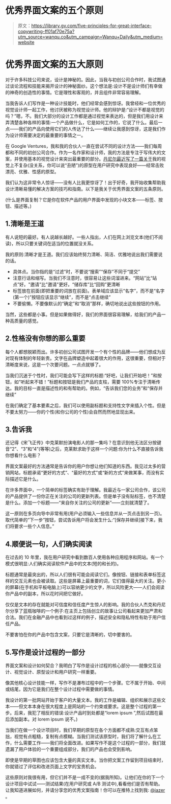 # 优秀界面文案的五个原则

> 原文：<https://library.gv.com/five-principles-for-great-interface-copywriting-ff01af70e75a?utm_source=wanqu.co&utm_campaign=Wanqu+Daily&utm_medium=website>

# **优秀界面文案的五大原则**



对于许多科技公司来说，设计是神秘的。因此，当我与初创公司合作时，我试图通过谈论流程和技能来揭开设计的神秘面纱。这个想法是:设计不是设计师们有幸做的神奇的创造性的事情。它是理性和客观的，并且组件非常容易理解。

当我告诉人们写作是一种设计技能时，他们经常会感到惊讶。我曾经和一位优秀的视觉设计师一起工作，他讨厌被称为视觉设计师。他的辩护是:“设计不都是视觉的吗？”嗯，不。我们大部分的设计工作都是通过视觉来表达的，但是我们用设计来弄清楚各种各样的事情:一个产品做什么，它是如何工作的，它说了什么。最后一点——我们的产品向使用它们的人传达了什么——继续让我感到惊讶，这是我们作为设计师需要决定的最重要的事情之一。

在 Google Ventures，我和我的合伙人一直在尝试不同的设计方法——我们每周都和不同的初创公司合作。作为一名作家和设计师，我的方法是专注于写伟大的文案，并使用基本的视觉设计来突出最重要的部分。[丹尼尔最近写了一篇关于](https://the-pastry-box-project.net/daniel-burka/2013-december-24)我的视觉上不复杂(没关系，你可以说“丑陋”)的原型在用户研究中表现良好——经常击败漂亮、优雅、性感的原型。

我们认为这非常令人惊讶——没有人比我更惊讶了！出于好奇，我开始收集帮助我设计清晰易懂的解决方案的技巧和指南。以下是我关于优秀界面文案的五条原则。

(什么是界面复制？它是你在软件产品的用户界面中发现的小块文本——标签、按钮、描述等。)

## 1.清晰是王道

有人说短的最好。有人说越长越好。一些人指出，人们在网上浏览文本(他们不阅读)，所以只要关键词在适当的位置就没关系。

我的原则:清晰才是王道。我们应该始终努力清晰、简洁、优雅地说出我们需要说的话。

*   具体点。当你指的是“过滤”时，不要说“搜索”“保存”不同于“提交”
*   注意行话和缩写。当我们不注意时，很容易让这些词溜进来。“网站”比“站点”好。"邀请"比"邀请"更好。“储存库”比“回购”更清晰
*   标签放在前面(即把重要的词放在前面)。表单域应该显示“名字”，而不是“名字(第一个)”按钮应该显示“继续”，而不是“点击继续”
*   不要偷懒。不要像默认的“确定”和“取消”那样，确切地说出这些按钮的作用。

当然，这些都是小事。但是如果做得好，我们的界面很容易理解，给我们的产品一种高质量的感觉。

## 2.性格没有你想的那么重要

每个人都想脱颖而出。许多初创公司试图开发一个有个性的品牌——他们想成为反对现有体制的年轻新贵。文字在品牌塑造中起着很大的作用，这很重要，但相对于清晰度来说，这是一个次要问题。一点点就够了。

当我们沉迷于个性时，我们可能会写下这样的标题:“好吧，让我们开始吧！”和按钮，如“听起来不错！”标题和按钮是我们产品的支柱，需要 100%专注于清晰传达。我的目标一直是描述性的和有帮助的。例如，“告诉我们您的业务”和“保存并继续”

在我们确定了基本要素之后，我们可以使用副标题和支持性文字来插入个性。但是不要太努力——你的个性(和你公司的个性)会自然而然地显现出来。

## 3.告诉我

还记得《宋飞正传》中克莱默扮演电影人的那一集吗？在意识到他无法区分按键音“2”、“3”和“4”(等等)之后，克莱默求助于这样一个问题:你为什么不直接告诉我你想看什么电影？

界面文案最好的方法通常是告诉你的用户你想让他们知道的东西。我见过太多的营销网站，标题承诺“更好的方式”、“最好的方式”或“新的方式”来做某事，而没有实际描述它是什么。

在许多界面中，一个简单的标签确实有助于理解。我最近与一家公司合作，该公司的产品提供了一份你正在关注的公司的更新列表。但是单子没有贴标签，也不清楚是什么。添加一个标题——“来自你关注的公司的更新”——立刻就清楚了。

这一原则在多页向导中非常有用(用户必须输入一些信息并从一页点击到另一页)。取代简单的“下一步”按钮，尝试告诉用户将会发生什么:“[保存并继续]接下来，我们将要求一些个人信息。”

## 4.顺便说一句，人们确实阅读

在过去的 10 年里，我在用户研究中看到数百人使用各种应用程序和网站。有一个模式很明显:人们确实阅读软件产品中的文本(短的和长的)。

标题通常是最突出的，所以人们很有可能会阅读它们。像按钮、链接和表单标签这样的交互元素也会被读取。这些是屏幕上最重要的词，它们值得最大的关注。更小的屏幕(在手机和平板电脑上)可以容纳更少的文字，所以风险更大——人们会阅读你产品中的副本，所以花时间把它做好。

仅仅是文本的存在就能对可信度和信任度产生惊人的影响。我的合伙人杰克和丹尼尔分享了蓝瓶咖啡的一个例子:在主页上包括创立的故事让公司看起来更加严肃和合法。我们在金融产品中也看到过这样的例子，描述安全和隐私特性有助于用户信任产品。

不要害怕在你的产品中包含文案，只要它是清晰的，切中要害的。

## 5.写作是设计过程的一部分

界面文案和设计如何契合？我明白了写作是设计过程的核心部分——就像交互设计、视觉设计、原型设计和用户研究一样重要。

像其他核心设计技能一样，写作不是瀑布过程中的一个步骤。它不属于开始、中间或结尾，因为它是我们在整个设计过程中需要做的事情。

我设计的第一批网站开始于客户的大量文本。我的工作是编辑、组织和展示这些文本——但文本本身在很大程度上是网站的一个约束或要求。这是整个过程的第一步。后来，我犯了相反的错误:设计产品时到处都是“lorem ipsum ”,然后试图在最后添加副本。对 lorem ipsum 说不。)

当我们在做一个设计项目时，我们早期的原型在各个方面都不成熟:交互有点笨拙，视觉有点粗糙，复制有点模糊。当我们测试该原型时，我们将了解什么在工作，什么需要工作——我们将全面改进。如果写作不是这个过程的一部分，我们就遗漏了用户体验的一个重要组成部分，我们的产品也会受到影响。



即使是早期的草图也应该包含大量的真实文本。当你把文案工作留到项目结束时，你就错过了评估和改进页面上文字的宝贵机会。

这些原则对我很有用，但它们并不是一成不变的(据我所知)。让他们在你的下一个设计项目中试试——测试结果(在用户研究或 A/B 测试中),看看他们是否有帮助。让我知道进展如何，并请分享您的优秀文案指南！你可以在推特上找到我: [@jazer](https://twitter.com/jazer) 。



